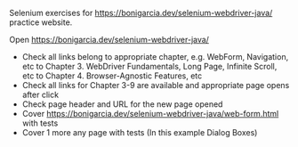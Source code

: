 Selenium exercises for https://bonigarcia.dev/selenium-webdriver-java/ practice website.

Open https://bonigarcia.dev/selenium-webdriver-java/
- Check all links belong to appropriate chapter, e.g. WebForm, Navigation, etc to Chapter 3. WebDriver Fundamentals, Long Page, Infinite Scroll, etc to Chapter 4. Browser-Agnostic Features, etc
- Check all links for Chapter 3-9 are available and appropriate page opens after click
- Check page header and URL for the new page opened
- Cover https://bonigarcia.dev/selenium-webdriver-java/web-form.html with tests
- Cover 1 more any page with tests (In this example Dialog Boxes)
